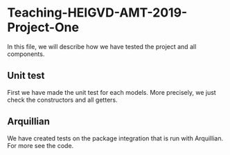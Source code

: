 # Teaching-HEIGVD-AMT-2019-Project-One
In this file, we will describe how we have tested the project and all components.

## Unit test
First we have made the unit test for each models. More precisely, we just check the constructors and all getters.

## Arquillian
We have created tests on the package integration that is run with Arquillian. For more see the code.
